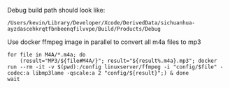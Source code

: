 Debug build path should look like:

```
/Users/kevin/Library/Developer/Xcode/DerivedData/sichuanhua-ayzdascehkrqtfbnbeenqfilvvpe/Build/Products/Debug
```

Use docker ffmpeg image in parallel to convert all m4a files to mp3

```
for file in M4A/*.m4a; do
    (result="MP3/${file#M4A/}"; result="${result%.m4a}.mp3"; docker run --rm -it -v $(pwd):/config linuxserver/ffmpeg -i "config/$file" -codec:a libmp3lame -qscale:a 2 "config/${result}";) & done
wait
```